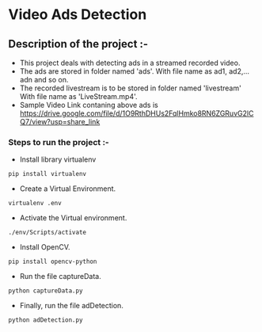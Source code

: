 # Video Ads Detection

## Description of the project :-  
* This project deals with detecting ads in a streamed recorded video.  
* The ads are stored in folder named 'ads'. With file name as ad1, ad2,... adn and so on.  
* The recorded livestream is to be stored in folder named 'livestream' With file name as 'LiveStream.mp4'.  
* Sample Video Link contaning above ads is https://drive.google.com/file/d/1O9RthDHUs2FqlHmko8RN6ZGRuvG2lCQ7/view?usp=share_link
  
### Steps to run the project :-  
* Install library virtualenv  
```
pip install virtualenv
```
* Create a Virtual Environment.
```
virtualenv .env
```
* Activate the Virtual environment.
```
./env/Scripts/activate
```
* Install OpenCV.
```
pip install opencv-python
```
* Run the file captureData.
```
python captureData.py
```
* Finally, run the file adDetection.
```
python adDetection.py
```
#
